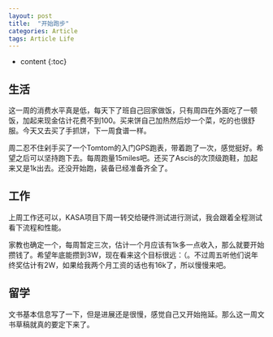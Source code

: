 ```yaml
---
layout: post
title:  "开始跑步"
categories: Article
tags: Article Life
---
```


* content
{:toc}

## 生活

这一周的消费水平真是低，每天下了班自己回家做饭，只有周四在外面吃了一顿饭，加起来现金估计花费不到100。买来饼自己加热然后炒一个菜，吃的也很舒服。今天又去买了手抓饼，下一周食谱一样。

周二忍不住剁手买了一个Tomtom的入门GPS跑表，带着跑了一次，感觉挺好。希望之后可以坚持跑下去。每周跑量15miles吧。还买了Ascis的次顶级跑鞋，加起来又是1k出去。还没开始跑，装备已经准备齐全了。

## 工作

上周工作还可以，KASA项目下周一转交给硬件测试进行测试，我会跟着全程测试看下流程和性能。

家教也确定一个，每周暂定三次，估计一个月应该有1k多一点收入，那么就要开始攒钱了。希望年底能攒到3W，现在看来这个目标很远：（。不过周五听他们说年终奖估计有2W，如果给我两个月工资的话也有16k了，所以慢慢来吧。

## 留学

文书基本信息写了一下，但是进展还是很慢，感觉自己又开始拖延。那么这一周文书草稿就真的要定下来了。














